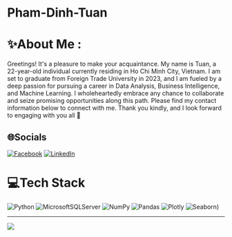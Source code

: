 # Pham-Dinh-Tuan
# ✨About Me :
Greetings! It's a pleasure to make your acquaintance. 
My name is Tuan, a 22-year-old individual currently residing in Ho Chi Minh City, Vietnam. I am set to graduate from Foreign Trade University in 2023, and I am fueled by a deep passion for pursuing a career in Data Analysis, Business Intelligence, and Machine Learning. I wholeheartedly embrace any chance to collaborate and seize promising opportunities along this path. 
Please find my contact information below to connect with me. 
Thank you kindly, and I look forward to engaging with you all 🥰

## 🌐Socials
[![Facebook](https://img.shields.io/badge/Facebook-%231877F2.svg?logo=Facebook&logoColor=white)](https://www.facebook.com/profile.php?id=100026521664879) [![LinkedIn](https://img.shields.io/badge/LinkedIn-%230077B5.svg?logo=linkedin&logoColor=white)](https://www.linkedin.com/in/%C4%91%C3%ACnh-tu%E1%BA%A5n-ph%E1%BA%A1m-190b80264/) 

# 💻Tech Stack
![Python](https://img.shields.io/badge/python-3670A0?style=for-the-badge&logo=python&logoColor=ffdd54) ![MicrosoftSQLServer](https://img.shields.io/badge/Microsoft%20SQL%20Sever-CC2927?style=for-the-badge&logo=microsoft%20sql%20server&logoColor=white) ![NumPy](https://img.shields.io/badge/numpy-%23013243.svg?style=for-the-badge&logo=numpy&logoColor=white) ![Pandas](https://img.shields.io/badge/pandas-%23150458.svg?style=for-the-badge&logo=pandas&logoColor=white) ![Plotly](https://img.shields.io/badge/Plotly-%233F4F75.svg?style=for-the-badge&logo=plotly&logoColor=white) ![Seaborn](https://img.shields.io/badge/Seaborn-navy?style=for-the-badge&logo=seaborn&logoColor=ffdd54))

---
[![](https://visitcount.itsvg.in/api?id=Mahptuan&label=Profile%20Views&color=8&icon=5&pretty=true)](https://visitcount.itsvg.in)

